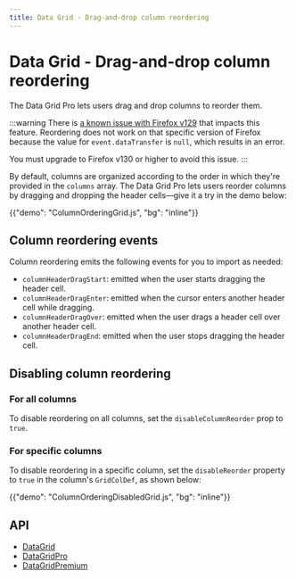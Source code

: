 ```yaml
---
title: Data Grid - Drag-and-drop column reordering
---
```


# Data Grid - Drag-and-drop column reordering [<span class="plan-pro"></span>](/x/introduction/licensing/#pro-plan 'Pro plan')

<p class="description">The Data Grid Pro lets users drag and drop columns to reorder them.</p>

:::warning
There is [a known issue with Firefox v129](https://github.com/mui/mui-x/issues/14263) that impacts this feature.
Reordering does not work on that specific version of Firefox because the value for `event.dataTransfer` is `null`, which results in an error.

You must upgrade to Firefox v130 or higher to avoid this issue.
:::

By default, columns are organized according to the order in which they're provided in the `columns` array.
The Data Grid Pro lets users reorder columns by dragging and dropping the header cells—give it a try in the demo below:

{{"demo": "ColumnOrderingGrid.js", "bg": "inline"}}

## Column reordering events

Column reordering emits the following events for you to import as needed:

- `columnHeaderDragStart`: emitted when the user starts dragging the header cell.
- `columnHeaderDragEnter`: emitted when the cursor enters another header cell while dragging.
- `columnHeaderDragOver`: emitted when the user drags a header cell over another header cell.
- `columnHeaderDragEnd`: emitted when the user stops dragging the header cell.

## Disabling column reordering

### For all columns

To disable reordering on all columns, set the `disableColumnReorder` prop to `true`.

### For specific columns

To disable reordering in a specific column, set the `disableReorder` property to `true` in the column's `GridColDef`, as shown below:

{{"demo": "ColumnOrderingDisabledGrid.js", "bg": "inline"}}

## API

- [DataGrid](/x/api/data-grid/data-grid/)
- [DataGridPro](/x/api/data-grid/data-grid-pro/)
- [DataGridPremium](/x/api/data-grid/data-grid-premium/)
